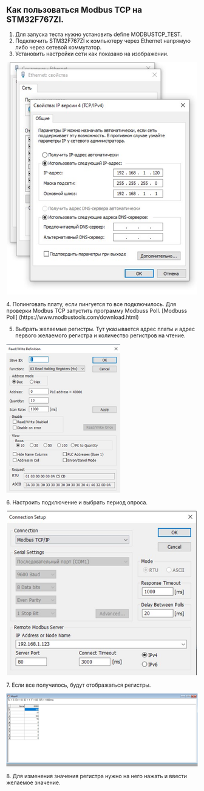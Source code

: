 ## Как пользоваться Modbus TCP на STM32F767ZI.

1. Для запуска теста нужно установить define MODBUSTCP_TEST.
 2. Подключить STM32F767ZI к компьютеру через Ethernet напрямую либо через сетевой коммутатор.
 3. Установить настройки сети как показано на изображении.
   <p align="center">
  <img src="/modbusTCP/pictures/Настройки.jpg" width=500/>
  </p>
 4. Попинговать плату, если пингуется то все подключилось.
  Для проверки Modbus TCP запустить программу Modbuss Poll.
 [Modbuss Poll] (https://www.modbustools.com/download.html)




 5. Выбрать желаемые регистры. Тут указывается адрес платы и адрес первого желаемого регистра и количество регистров на чтение.
    <p align="center">
  <img src="/modbusTCP/pictures/выбор регистров.jpg" width=300/>
  </p>
 6. Настроить подключение и выбрать период опроса.
    <p align="center">
  <img src="/modbusTCP/pictures/подключение.jpg" width=500/>
  </p>
 7. Если все получилось, будут отображаться регистры.
    <p align="center">
  <img src="/modbusTCP/pictures/чтение регистров.jpg" width=900/>
  </p>
 8. Для изменения значения регистра нужно на него нажать и ввести желаемое значение.
